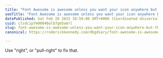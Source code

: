 ```yaml
---
title: "Font Awesome is awesome unless you want your icon anywhere but the left-hand side"
seoTitle: "Font Awesome is awesome unless you want your icon anywhere but the lef"
datePublished: Sat Feb 28 2015 10:59:00 GMT+0000 (Coordinated Universal Time)
cuid: clsdcip7m00040alb7gm5amrl
slug: font-awesome-is-awesome-unless-you-want-your-icon-anywhere-but-the-left-hand-side
canonical: https://roderickkennedy.com/dbgdiary/font-awesome-is-awesome-unless-you-want-your-icon-anywhere-but-the-left-hand-side

---
```


Use "right", or "pull-right" to fix that.